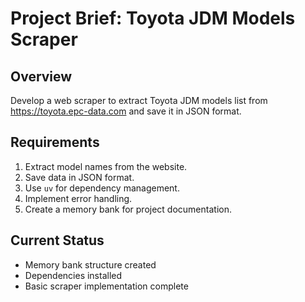 # Project Brief: Toyota JDM Models Scraper

## Overview
Develop a web scraper to extract Toyota JDM models list from https://toyota.epc-data.com and save it in JSON format.

## Requirements
1. Extract model names from the website.
2. Save data in JSON format.
3. Use `uv` for dependency management.
4. Implement error handling.
5. Create a memory bank for project documentation.

## Current Status
- Memory bank structure created
- Dependencies installed
- Basic scraper implementation complete
